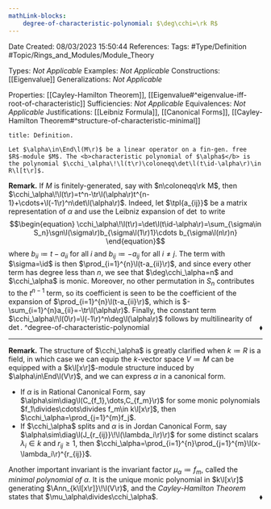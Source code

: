 ```yaml
---
mathLink-blocks:
    degree-of-characteristic-polynomial: $\deg\cchi=\rk R$
---
```


<div class="topSpace"></div>

Date Created: 08/03/2023 15:50:44
References:
Tags: #Type/Definition #Topic/Rings_and_Modules/Module_Theory

Types: <i>Not Applicable</i>
Examples: <i>Not Applicable</i>
Constructions: [[Eigenvalue]]
Generalizations: <i>Not Applicable</i>

Properties: [[Cayley-Hamilton Theorem]], [[Eigenvalue#^eigenvalue-iff-root-of-characteristic]]
Sufficiencies: <i>Not Applicable</i>
Equivalences: <i>Not Applicable</i>
Justifications: [[Leibniz Formula]], [[Canonical Forms]], [[Cayley-Hamilton Theorem#^structure-of-characteristic-minimal]]

``` ad-Definition
title: Definition.

Let $\alpha\in\End\l(M\r)$ be a linear operator on a fin-gen. free $R$-module $M$. The <b>characteristic polynomial of $\alpha$</b> is the polynomial $\cchi_\alpha\!\l(t\r)\coloneqq\det\l(t\id-\alpha\r)\in R\l[t\r]$.

```

<b>Remark.</b> If $M$ is finitely-generated, say with $n\coloneqq\rk M$, then $\cchi_\alpha\!\l(t\r)=t^n-\tr\l(\alpha\r)t^{n-1}+\cdots+\l(-1\r)^n\det\l(\alpha\r)$. Indeed, let $\tpl{a_{ij}}$ be a matrix representation of $\alpha$ and use the Leibniz expansion of $\det$ to write
$$\begin{equation}
    \cchi_\alpha\!\l(t\r)=\det\l(t\id-\alpha\r)=\sum_{\sigma\in S_n}\sgn\l(\sigma\r)b_{\sigma\l(1\r)1}\cdots b_{\sigma\l(n\r)n}
\end{equation}$$
where $b_{ii}\coloneqq t-a_{ii}$ for all $i$ and $b_{ij}\coloneqq-a_{ij}$ for all $i\neq j$. The term with $\sigma=\id$ is then $\prod_{i=1}^{n}\l(t-a_{ii}\r)$, and since every other term has degree less than $n$, we see that $\deg\cchi_\alpha=n$ and $\cchi_\alpha$ is monic. Moreover, no other permutation in $S_n$ contributes to the $t^{n-1}$ term, so its coefficient is seen to be the coefficient of the expansion of $\prod_{i=1}^{n}\l(t-a_{ii}\r)$, which is $-\sum_{i=1}^{n}a_{ii}=-\tr\l(\alpha\r)$. Finally, the constant term $\cchi_\alpha\!\l(0\r)=\l(-1\r)^n\deg\l(\alpha\r)$ follows by multilinearity of $\det$.<span style="float:right;">$\blacklozenge$</span>
^degree-of-characteristic-polynomial

---

<b>Remark.</b> The structure of $\cchi_\alpha$ is greatly clarified when $k\coloneqq R$ is a field, in which case we can equip the $k$-vector space $V\coloneqq M$ can be equipped with a $k\l[x\r]$-module structure induced by $\alpha\in\End\l(V\r)$, and we can express $\alpha$ in a canonical form.
* If $\alpha$ is in Rational Canonical Form, say $\alpha\sim\diag\l(C_{f_1},\dots,C_{f_m}\r)$ for some monic polynomials $f_1\divides\cdots\divides f_m\in k\l[x\r]$, then $\cchi_\alpha=\prod_{j=1}^{m}f_j$.
* If $\cchi_\alpha$ splits and $\alpha$ is in Jordan Canonical Form, say $\alpha\sim\diag\l(J_{r_{ij}}\!\l(\lambda_i\r)\r)$ for some distinct scalars $\lambda_i\in k$ and $r_{ij}\geq1$, then $\cchi_\alpha=\prod_{i=1}^{n}\prod_{j=1}^{m}\l(x-\lambda_i\r)^{r_{ij}}$.

Another important invariant is the invariant factor $\mu_\alpha\coloneqq f_m$, called the <i>minimal polynomial of $\alpha$</i>. It is the unique monic polynomial in $k\l[x\r]$ generating $\Ann_{k\l[x\r]}\!\l(V\r)$, and the <i>Cayley-Hamilton Theorem</i> states that $\mu_\alpha\divides\cchi_\alpha$.<span style="float:right;">$\blacklozenge$</span>

